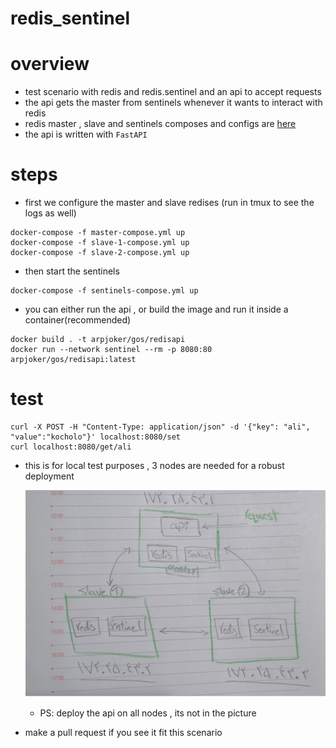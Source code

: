 # redis_sentinel
   

# overview

* test scenario with redis and redis.sentinel and an api to accept requests
* the api gets the master from sentinels whenever it wants to interact with redis 
* redis master , slave and sentinels composes and configs are [here](./redis-composes/)
* the api is written with `FastAPI` 

# steps 

* first we configure the master and slave redises (run in tmux to see the logs as well)
```
docker-compose -f master-compose.yml up
docker-compose -f slave-1-compose.yml up
docker-compose -f slave-2-compose.yml up
```
* then start the sentinels
```
docker-compose -f sentinels-compose.yml up
```
* you can either run the api , or build the image and run it inside a container(recommended)
```
docker build . -t arpjoker/gos/redisapi
docker run --network sentinel --rm -p 8080:80 arpjoker/gos/redisapi:latest 
```
# test

```
curl -X POST -H "Content-Type: application/json" -d '{"key": "ali", "value":"kocholo"}' localhost:8080/set
curl localhost:8080/get/ali

```

* this is for local test purposes , 3 nodes are needed for a robust deployment

    ![./scenario.png](./scenario.png)
    
    * PS: deploy the api on all nodes , its not in the picture

* make a pull request if you see it fit this scenario